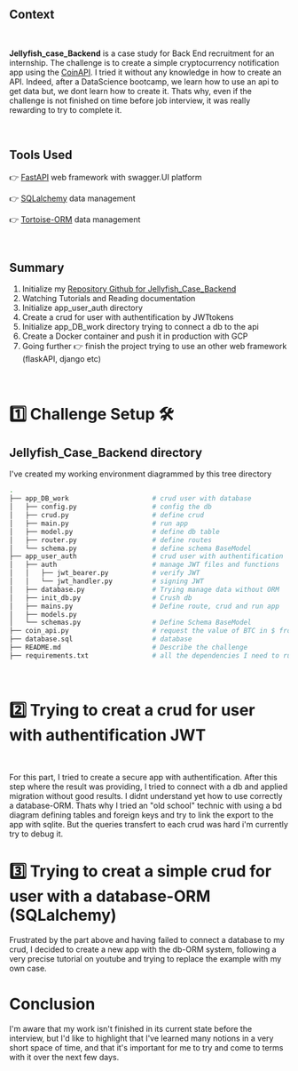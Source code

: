 ## Context

<br>

**Jellyfish_case_Backend** is a case study for Back End recruitment for an internship. The challenge is to create a simple cryptocurrency notification app using the [CoinAPI](https://docs.coinapi.io/). I tried it without any knowledge in how to create an API. Indeed, after a DataScience bootcamp, we learn how to use an api to get data but, we dont learn how to create it. Thats why, even if the challenge is not finished on time before job interview, it was really rewarding to try to complete it.

<br>

## Tools Used

👉 [FastAPI](https://fastapi.tiangolo.com/) web framework with swagger.UI platform

👉 [SQLalchemy](https://www.sqlalchemy.org/) data management

👉 [Tortoise-ORM](https://tortoise.github.io/) data management


<br>

## Summary

1. Initialize my [Repository Github for Jellyfish_Case_Backend](https://github.com/jbguerin13/jellyfish_case_backend)
2. Watching Tutorials and Reading documentation
3. Initialize app_user_auth directory
4. Create a crud for user with authentification by JWTtokens
5. Initialize app_DB_work directory trying to connect a db to the api
6. Create a Docker container and push it in production with GCP
7. Going further 👉 finish the project trying to use an other web framework (flaskAPI, django etc)


<br>

# 1️⃣ Challenge Setup 🛠

##  Jellyfish_Case_Backend directory

I've created my working environment diagrammed by this tree directory

```bash
.
├── app_DB_work                     # crud user with database
│   ├── config.py                   # config the db
│   ├── crud.py                     # define crud
│   ├── main.py                     # run app
│   ├── model.py                    # define db table
│   ├── router.py                   # define routes
│   └── schema.py                   # define schema BaseModel
├── app_user_auth                   # crud user with authentification
│   ├── auth                        # manage JWT files and functions
│   │   ├── jwt_bearer.py           # verify JWT
│   │   └── jwt_handler.py          # signing JWT
│   ├── database.py                 # Trying manage data without ORM
│   ├── init_db.py                  # Crush db
│   ├── mains.py                    # Define route, crud and run app
│   ├── models.py
│   └── schemas.py                  # Define Schema BaseModel
├── coin_api.py                     # request the value of BTC in $ from CoinAPI.io
├── database.sql                    # database
├── README.md                       # Describe the challenge
├── requirements.txt                # all the dependencies I need to run
```
<br>

# 2️⃣  Trying to creat a crud for user with authentification JWT


<br>

For this part, I tried to create a secure app with authentification.
After this step where the result was providing, I tried to connect with a db and applied migration without good results.
I didnt understand yet how to use correctly a database-ORM. Thats why I tried  an "old school" technic with using a bd diagram
defining tables and foreign keys and try to link the export to the app with sqlite.
But the queries transfert to each crud was hard i'm currently try to debug it.
<br>

# 3️⃣ Trying to creat a simple crud for user with a database-ORM (SQLalchemy)

Frustrated by the part above and having failed to connect a database to my crud, I decided to create a new app with the db-ORM system, following a very precise tutorial on youtube and trying to replace the example with my own case.


# Conclusion

I'm aware that my work isn't finished in its current state before the interview, but I'd like to highlight that I've learned many notions in a very short space of time, and that it's important for me to try and come to terms with it over the next few days.

